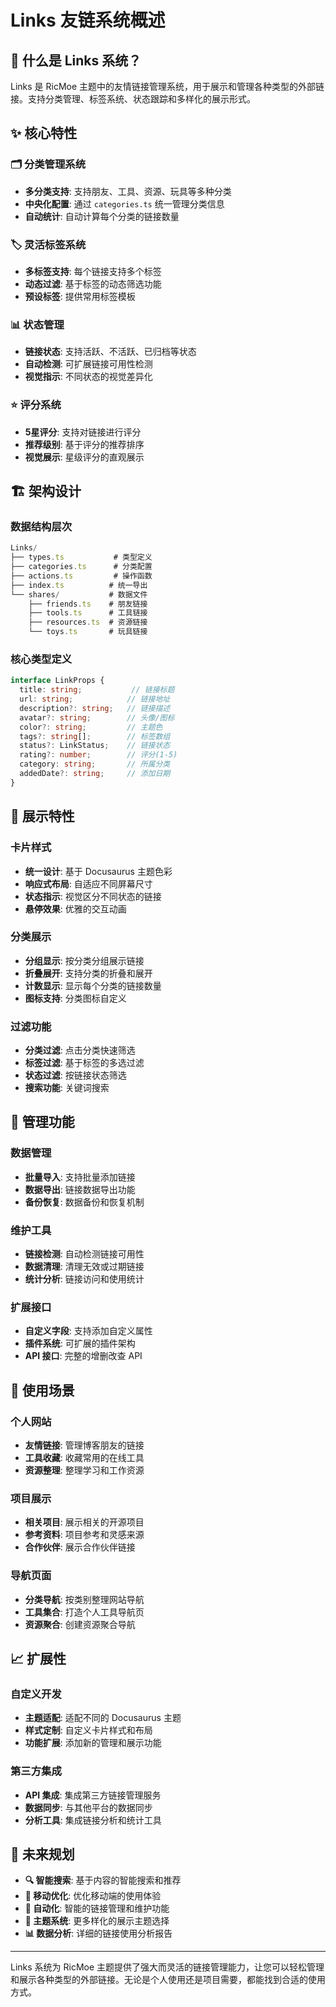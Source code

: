 # Links 友链系统概述

## 🎯 什么是 Links 系统？

Links 是 RicMoe 主题中的友情链接管理系统，用于展示和管理各种类型的外部链接。支持分类管理、标签系统、状态跟踪和多样化的展示形式。

## ✨ 核心特性

### 🗂️ 分类管理系统
- **多分类支持**: 支持朋友、工具、资源、玩具等多种分类
- **中央化配置**: 通过 `categories.ts` 统一管理分类信息
- **自动统计**: 自动计算每个分类的链接数量

### 🏷️ 灵活标签系统  
- **多标签支持**: 每个链接支持多个标签
- **动态过滤**: 基于标签的动态筛选功能
- **预设标签**: 提供常用标签模板

### 📊 状态管理
- **链接状态**: 支持活跃、不活跃、已归档等状态
- **自动检测**: 可扩展链接可用性检测
- **视觉指示**: 不同状态的视觉差异化

### ⭐ 评分系统
- **5星评分**: 支持对链接进行评分
- **推荐级别**: 基于评分的推荐排序
- **视觉展示**: 星级评分的直观展示

## 🏗️ 架构设计

### 数据结构层次

```typescript
Links/
├── types.ts           # 类型定义
├── categories.ts      # 分类配置
├── actions.ts         # 操作函数
├── index.ts          # 统一导出
└── shares/           # 数据文件
    ├── friends.ts    # 朋友链接
    ├── tools.ts      # 工具链接  
    ├── resources.ts  # 资源链接
    └── toys.ts       # 玩具链接
```

### 核心类型定义

```typescript
interface LinkProps {
  title: string;           // 链接标题
  url: string;            // 链接地址
  description?: string;   // 链接描述
  avatar?: string;        // 头像/图标
  color?: string;         // 主题色
  tags?: string[];        // 标签数组
  status?: LinkStatus;    // 链接状态
  rating?: number;        // 评分(1-5)
  category: string;       // 所属分类
  addedDate?: string;     // 添加日期
}
```

## 🎨 展示特性

### 卡片样式
- **统一设计**: 基于 Docusaurus 主题色彩
- **响应式布局**: 自适应不同屏幕尺寸
- **状态指示**: 视觉区分不同状态的链接
- **悬停效果**: 优雅的交互动画

### 分类展示
- **分组显示**: 按分类分组展示链接
- **折叠展开**: 支持分类的折叠和展开
- **计数显示**: 显示每个分类的链接数量
- **图标支持**: 分类图标自定义

### 过滤功能
- **分类过滤**: 点击分类快速筛选
- **标签过滤**: 基于标签的多选过滤
- **状态过滤**: 按链接状态筛选
- **搜索功能**: 关键词搜索

## 🔧 管理功能

### 数据管理
- **批量导入**: 支持批量添加链接
- **数据导出**: 链接数据导出功能
- **备份恢复**: 数据备份和恢复机制

### 维护工具
- **链接检测**: 自动检测链接可用性
- **数据清理**: 清理无效或过期链接
- **统计分析**: 链接访问和使用统计

### 扩展接口
- **自定义字段**: 支持添加自定义属性
- **插件系统**: 可扩展的插件架构
- **API 接口**: 完整的增删改查 API

## 🚀 使用场景

### 个人网站
- **友情链接**: 管理博客朋友的链接
- **工具收藏**: 收藏常用的在线工具
- **资源整理**: 整理学习和工作资源

### 项目展示
- **相关项目**: 展示相关的开源项目
- **参考资料**: 项目参考和灵感来源
- **合作伙伴**: 展示合作伙伴链接

### 导航页面
- **分类导航**: 按类别整理网站导航
- **工具集合**: 打造个人工具导航页
- **资源聚合**: 创建资源聚合导航

## 📈 扩展性

### 自定义开发
- **主题适配**: 适配不同的 Docusaurus 主题
- **样式定制**: 自定义卡片样式和布局
- **功能扩展**: 添加新的管理和展示功能

### 第三方集成
- **API 集成**: 集成第三方链接管理服务
- **数据同步**: 与其他平台的数据同步
- **分析工具**: 集成链接分析和统计工具

## 🔮 未来规划

- **🔍 智能搜索**: 基于内容的智能搜索和推荐
- **📱 移动优化**: 优化移动端的使用体验  
- **🤖 自动化**: 智能的链接管理和维护功能
- **🎨 主题系统**: 更多样化的展示主题选择
- **📊 数据分析**: 详细的链接使用分析报告

---

Links 系统为 RicMoe 主题提供了强大而灵活的链接管理能力，让您可以轻松管理和展示各种类型的外部链接。无论是个人使用还是项目需要，都能找到合适的使用方式。

